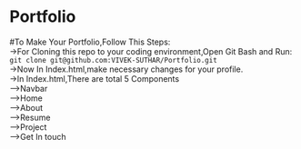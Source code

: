 # Portfolio
#To Make Your Portfolio,Follow This Steps:
<br/>
->For Cloning this repo to your coding environment,Open Git Bash and Run:<br/>
    `git clone git@github.com:VIVEK-SUTHAR/Portfolio.git`<br/>
->Now In Index.html,make necessary changes for your profile.<br/>
->In Index.html,There are total 5 Components<br/>
-->Navbar<br/>
-->Home<br/>
-->About<br/>
-->Resume<br/>
-->Project<br/>
-->Get In touch<br/>
